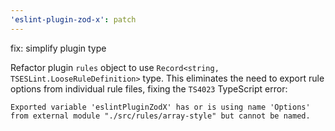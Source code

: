 ```yaml
---
'eslint-plugin-zod-x': patch
---
```


fix: simplify plugin type

Refactor plugin `rules` object to use `Record<string, TSESLint.LooseRuleDefinition>` type.
This eliminates the need to export rule options from individual rule files, fixing the `TS4023` TypeScript error:

```text
Exported variable 'eslintPluginZodX' has or is using name 'Options' from external module "./src/rules/array-style" but cannot be named.
```

